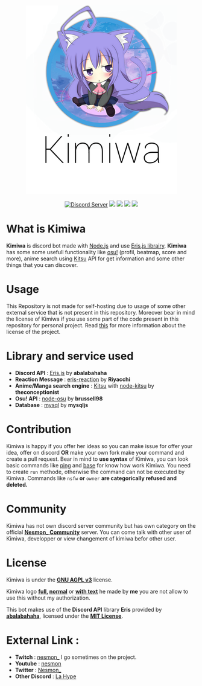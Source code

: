 <div align="center">
    <p><img src="./src/assets/img/kimiwa_repo.png" alt="kimiwa"></p>
    <a href="https://discord.gg/REs8eXK"><img src="https://discordapp.com/api/guilds/600661937608720404/embed.png" alt="Discord Server"/></a>
    <a href="https://www.gnu.org/licenses/agpl-3.0.html"><img src="https://img.shields.io/badge/license-AGPL%20v3-BE93FD.svg"></a>
    <a href="https://abal.moe/Eris/"><img src="https://img.shields.io/badge/library-Eris-A178DF.svg"></a>
    <img src="https://img.shields.io/badge/Node.js-10.15.3-845EC2.svg">
    <img src="https://img.shields.io/badge/db-MySQL-6E4AAC.svg">
</div>

# What is Kimiwa
**Kimiwa** is discord bot made with [Node.js](https://nodejs.org/) and use [Eris.js librairy](https://abal.moe/Eris/).
**Kimiwa** has some some usefull functionality like [osu!](https://osu.ppy.sh) (profil, beatmap, score and more), anime search using [Kitsu](https://kitsu.io) API for get information and some other things that you can discover.

# Usage
This Repository is not made for self-hosting due to usage of some other external service that is not present in this repository.
Moreover bear in mind the license of Kimiwa if you use some part of the code present in this repository for personal project.
Read [this](./LICENSE) for more information about the license of the project.

# Library and service used
- **Discord API** : [Eris.js](https://abal.moe/Eris/) by **abalabahaha**
- **Reaction Message** : [eris-reaction](https://www.npmjs.com/package/eris-reactions) by **Riyacchi**
- **Anime/Manga search engine** : [Kitsu](https://kitsu.io) with [node-kitsu](https://www.npmjs.com/package/node-kitsu) by **theconceptionist**
- **Osu! API** : [node-osu](https://www.npmjs.com/package/node-osu) by **brussell98**
- **Database** : [mysql](https://www.npmjs.com/package/mysql) by **mysqljs**

# Contribution
Kimiwa is happy if you offer her ideas so you can make issue for offer your idea, offer on discord **OR** make your own fork make your command and create a pull request.
Bear in mind to **use syntax** of Kimiwa, you can look basic commands like [ping](./src/commands/Miscellaneous/ping.js) and [base](./src/base/Command.js) for know how work Kimiwa.
You need to create ``run`` methode, otherwise the command can not be executed by Kimiwa.
Commands like `nsfw` **or** `owner` **are categorically refused and deleted.**

# Community
Kimiwa has not own discord server community but has own category on the official **[Nesmon_ Community](https://discord.gg/REs8eXK)** server.
You can come talk with other user of Kimiwa, developper or view changement of kimiwa befor other user.

# License
Kimiwa is under the **[GNU AGPL v3](https://www.gnu.org/licenses/agpl-3.0.html)** license.

Kimiwa logo **[full](./src/assets/img/kimiwa_full_logo.png), [normal](./src/assets/img/logo_kimiwa.png)** or **[with text](./src/assets/img/kimiwa_repo.png)** he made by **me** you are not allow to use this without my authorization.


This bot makes use of the **Discord API** library **Eris** provided by **[abalabahaha](https://github.com/abalabahaha/eris)**, licensed under the **[MIT License](https://opensource.org/licenses/MIT)**.

# External Link : 
- **Twitch** : [nesmon_](https://twitch.tv/nesmon_) I go sometimes on the project.
- **Youtube** : [nesmon](https://www.youtube.com/channel/UCWEeSvuBaOIV-MTzNwptkIA)
- **Twitter** : [Nesmon_](https://twitter.com/nesmon_)
- **Other Discord** : [La Hype](https://thomasbnt.fr/discord)